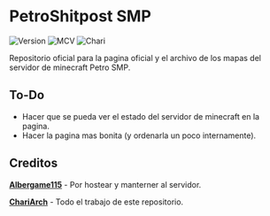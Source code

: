 # PetroShitpost SMP

![Version](https://img.shields.io/badge/Version-1.0.0-s)
![MCV](https://img.shields.io/badge/MC-1.17-darkred)
![Chari](https://img.shields.io/badge/chari-es_negro-black)

Repositorio oficial para la pagina oficial y el archivo de los mapas del servidor de minecraft Petro SMP.

## To-Do

- Hacer que se pueda ver el estado del servidor de minecraft en la pagina.
- Hacer la pagina mas bonita (y ordenarla un poco internamente).

## Creditos

[**Albergame115**](https://chariarch.github.io/PetroShitpostSMP) - Por hostear y manterner al servidor.

[**ChariArch**](https://github.com/ChariArch) - Todo el trabajo de este repositorio.
